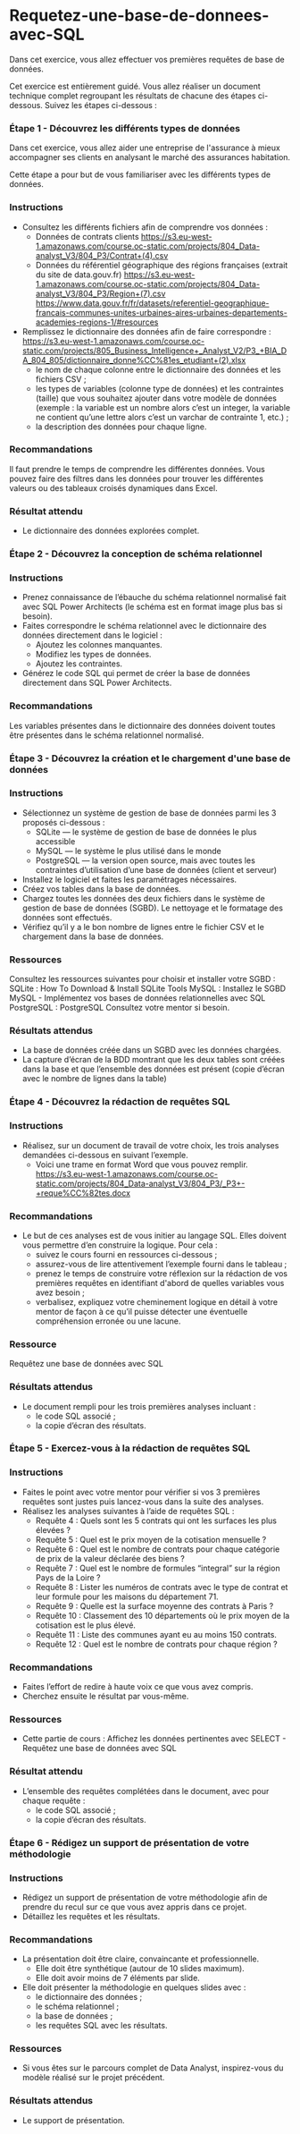 # Requetez-une-base-de-donnees-avec-SQL
Dans cet exercice, vous allez effectuer vos premières requêtes de base de données.

Cet exercice est entièrement guidé. 
Vous allez réaliser un document technique complet regroupant les résultats de chacune des étapes ci-dessous.
Suivez les étapes ci-dessous :
### Étape 1 - Découvrez les différents types de données
Dans cet exercice, vous allez aider une entreprise de l'assurance à mieux accompagner ses clients en analysant le marché des assurances habitation.

Cette étape a pour but de vous familiariser avec les différents types de données. 

### Instructions 

- Consultez les différents fichiers afin de comprendre vos données :  
    - Données de contrats clients
      https://s3.eu-west-1.amazonaws.com/course.oc-static.com/projects/804_Data-analyst_V3/804_P3/Contrat+(4).csv
    - Données du référentiel géographique des régions françaises (extrait du site de data.gouv.fr)
      https://s3.eu-west-1.amazonaws.com/course.oc-static.com/projects/804_Data-analyst_V3/804_P3/Region+(7).csv
      https://www.data.gouv.fr/fr/datasets/referentiel-geographique-francais-communes-unites-urbaines-aires-urbaines-departements-academies-regions-1/#resources
- Remplissez le dictionnaire des données afin de faire correspondre :
  https://s3.eu-west-1.amazonaws.com/course.oc-static.com/projects/805_Business_Intelligence+_Analyst_V2/P3_+BIA_DA_804_805/dictionnaire_donne%CC%81es_etudiant+(2).xlsx
    - le nom de chaque colonne entre le dictionnaire des données et les fichiers CSV ;
    - les types de variables (colonne type de données) et les contraintes (taille) que vous souhaitez ajouter dans votre modèle de données (exemple :
      la variable est un nombre alors c’est un integer, la variable ne contient qu’une lettre alors c’est un varchar de contrainte 1, etc.) ;
    - la description des données pour chaque ligne.

### Recommandations 
Il faut prendre le temps de comprendre les différentes données. 
Vous pouvez faire des filtres dans les données pour trouver les différentes valeurs ou des tableaux croisés dynamiques dans Excel. 
### Résultat attendu 
- Le dictionnaire des données explorées complet.

### Étape 2 - Découvrez la conception de schéma relationnel
### Instructions 
- Prenez connaissance de l’ébauche du schéma relationnel normalisé fait avec SQL Power Architects (le schéma est en format image plus bas si besoin).
- Faites correspondre le schéma relationnel avec le dictionnaire des données directement dans le logiciel :
    - Ajoutez les colonnes manquantes. 
    - Modifiez les types de données. 
    - Ajoutez les contraintes. 
- Générez le code SQL qui permet de créer la base de données directement dans SQL Power Architects. 
### Recommandations 
Les variables présentes dans le dictionnaire des données doivent toutes être présentes dans le schéma relationnel normalisé.

### Étape 3 - Découvrez la création et le chargement d'une base de données
### Instructions 
- Sélectionnez un système de gestion de base de données parmi les 3 proposés
    ci-dessous :  
    - SQLite — le système de gestion de base de données le plus accessible 
    - MySQL — le système le plus utilisé dans le monde 
    - PostgreSQL — la version open source, mais avec toutes les contraintes d’utilisation d’une base de données (client et serveur)
- Installez le logiciel et faites les paramétrages nécessaires.
- Créez vos tables dans la base de données.
- Chargez toutes les données des deux fichiers dans le système de gestion de base de données (SGBD). Le nettoyage et le formatage des données sont effectués.
- Vérifiez qu’il y a le bon nombre de lignes entre le fichier CSV et le chargement dans la base de données.
### Ressources 
Consultez les ressources suivantes pour choisir et installer votre SGBD : 
SQLite : How To Download & Install SQLite Tools 
MySQL : Installez le SGBD MySQL - Implémentez vos bases de données relationnelles avec SQL 
PostgreSQL : PostgreSQL
Consultez votre mentor si besoin. 
### Résultats attendus 
- La base de données créée dans un SGBD avec les données chargées.
- La capture d’écran de la BDD montrant que les deux tables sont créées dans la base et que l’ensemble des données est présent (copie d’écran avec le nombre de lignes dans la table)

### Étape 4 - Découvrez la rédaction de requêtes SQL
### Instructions 
- Réalisez, sur un document de travail de votre choix, les trois analyses demandées ci-dessous en suivant l’exemple.
  - Voici une trame en format Word que vous pouvez remplir.
    https://s3.eu-west-1.amazonaws.com/course.oc-static.com/projects/804_Data-analyst_V3/804_P3/_P3+-+reque%CC%82tes.docx
### Recommandations 
- Le but de ces analyses est de vous initier au langage SQL. Elles doivent vous permettre d’en construire la logique. Pour cela :
    - suivez le cours fourni en ressources ci-dessous ;
    - assurez-vous de lire attentivement l’exemple fourni dans le tableau ;
    - prenez le temps de construire votre réflexion sur la rédaction de vos premières requêtes en identifiant d'abord de quelles variables vous avez besoin ;
    - verbalisez, expliquez votre cheminement logique en détail à votre mentor de façon à ce qu’il puisse détecter une éventuelle compréhension erronée ou une lacune. 
### Ressource
Requêtez une base de données avec SQL 
### Résultats attendus
- Le document rempli pour les trois premières analyses incluant : 
  - le code SQL associé ;
  - la copie d’écran des résultats.
 
### Étape 5 - Exercez-vous à la rédaction de requêtes SQL
### Instructions
- Faites le point avec votre mentor pour vérifier si vos 3 premières requêtes sont justes puis lancez-vous dans la suite des analyses. 
- Réalisez les analyses suivantes à l’aide de requêtes SQL :
  - Requête 4 : Quels sont les 5 contrats qui ont les surfaces les plus élevées ?
  - Requête 5 : Quel est le prix moyen de la cotisation mensuelle ? 
  - Requête 6 : Quel est le nombre de contrats pour chaque catégorie de prix de la valeur déclarée des biens ?
  - Requête 7 : Quel est le nombre de formules “integral” sur la région Pays de la Loire ?
  - Requête 8 : Lister les numéros de contrats avec le type de contrat et leur formule pour les maisons du département 71.
  - Requête 9 : Quelle est la surface moyenne des contrats à Paris ?
  - Requête 10 : Classement des 10 départements où le prix moyen de la cotisation est le plus élevé. 
  - Requête 11 : Liste des communes ayant eu au moins 150 contrats.
  - Requête 12 : Quel est le nombre de contrats pour chaque région ? 
### Recommandations  
- Faites l’effort de redire à haute voix ce que vous avez compris.
- Cherchez ensuite le résultat par vous-même. 
### Ressources 
- Cette partie de cours : Affichez les données pertinentes avec SELECT - Requêtez une base de données avec SQL
### Résultat attendu
- L’ensemble des requêtes complétées dans le document, avec pour chaque requête :  
  - le code SQL associé ;
  - la copie d’écran des résultats.
 
### Étape 6 - Rédigez un support de présentation de votre méthodologie
### Instructions 
- Rédigez un support de présentation de votre méthodologie afin de prendre du recul sur ce que vous avez appris dans ce projet. 
- Détaillez les requêtes et les résultats. 
### Recommandations 
- La présentation doit être claire, convaincante et professionnelle.
  - Elle doit être synthétique (autour de 10 slides maximum).
  - Elle doit avoir moins de 7 éléments par slide.
- Elle doit présenter la méthodologie en quelques slides avec :
  - le dictionnaire des données ;
  - le schéma relationnel ;
  - la base de données ;
  - les requêtes SQL avec les résultats.
### Ressources 
- Si vous êtes sur le parcours complet de Data Analyst, inspirez-vous du modèle réalisé sur le projet précédent.
### Résultats attendus
- Le support de présentation.
